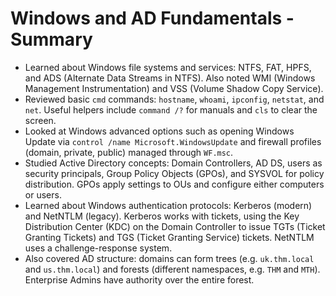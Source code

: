 # Windows and AD Fundamentals - Summary

- Learned about Windows file systems and services: NTFS, FAT, HPFS, and ADS (Alternate Data Streams in NTFS). Also noted WMI (Windows Management Instrumentation) and VSS (Volume Shadow Copy Service).
- Reviewed basic `cmd` commands: `hostname`, `whoami`, `ipconfig`, `netstat`, and `net`. Useful helpers include `command /?` for manuals and `cls` to clear the screen.
- Looked at Windows advanced options such as opening Windows Update via `control /name Microsoft.WindowsUpdate` and firewall profiles (domain, private, public) managed through `WF.msc`.
- Studied Active Directory concepts: Domain Controllers, AD DS, users as security principals, Group Policy Objects (GPOs), and SYSVOL for policy distribution. GPOs apply settings to OUs and configure either computers or users.
- Learned about Windows authentication protocols: Kerberos (modern) and NetNTLM (legacy). Kerberos works with tickets, using the Key Distribution Center (KDC) on the Domain Controller to issue TGTs (Ticket Granting Tickets) and TGS (Ticket Granting Service) tickets. NetNTLM uses a challenge-response system.
- Also covered AD structure: domains can form trees (e.g. `uk.thm.local` and `us.thm.local`) and forests (different namespaces, e.g. `THM` and `MTH`). Enterprise Admins have authority over the entire forest.